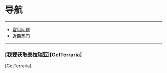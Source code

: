 # 导航

---

- [常见问题][FAQs]
- [近期热门][HotPotatos]

---

### [我要获取泰拉瑞亚][GetTerraria]


[FAQs]: https://github.com/lyc-Lacewing/tMLAllInOne/blob/master/IssuesAndSolutions/FAQs.md
[HotPotatos]: https://github.com/lyc-Lacewing/tMLAllInOne/blob/master/IssuesAndSolutions/HotPotatos.md
[GetTerraria]: 
